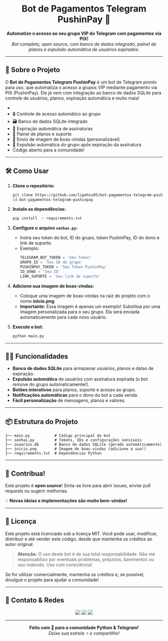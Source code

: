 <h1 align="center">Bot de Pagamentos Telegram PushinPay 🤖</h1>

<p align="center">
  <b>Automatize o acesso ao seu grupo VIP do Telegram com pagamentos via PIX!</b><br>
  <i>Bot completo, open source, com banco de dados integrado, painel de planos e expulsão automática de usuários expirados.</i>
</p>

---

## 🚀 Sobre o Projeto

O <b>Bot de Pagamentos Telegram PushinPay</b> é um bot de Telegram pronto para uso, que automatiza o acesso a grupos VIP mediante pagamento via PIX (PushinPay). Ele já vem com integração ao banco de dados SQLite para controle de usuários, planos, expiração automática e muito mais!

- <img src="https://media.licdn.com/dms/image/v2/D4D0BAQGMvyp3vXJOBw/company-logo_200_200/company-logo_200_200/0/1721991888260/pushin_pay_logo?e=2147483647&v=beta&t=eTbieyI-wGHv93hNKomv0nVLE_kcmhBl8LDKB762QCs" 
       width="16" height="16" 
       style="vertical-align: middle; margin-left: 4px; margin-right: 4px;"/>
- 🔒 Controle de acesso automático ao grupo
- 🗃️ Banco de dados SQLite integrado
- 📅 Expiração automática de assinaturas
- 👤 Painel de planos e suporte
- 📸 Envio de imagem de boas-vindas (personalizável)
- 🚪 Expulsão automática do grupo após expiração da assinatura
- Código aberto para a comunidade!

---

## 🛠️ Como Usar

1. **Clone o repositório:**
   ```bash
   git clone https://github.com/lipehsz05/bot-pagamentos-telegram-pushinpay.git
   cd bot-pagamentos-telegram-pushinpay
   ```

2. **Instale as dependências:**
   ```bash
   pip install -r requirements.txt
   ```

3. **Configure o arquivo `senhas.py`:**
   - Insira seu token do bot, ID do grupo, token PushinPay, ID do dono e link de suporte.
   - Exemplo:
     ```python
     TELEGRAM_BOT_TOKEN = 'Seu Token'
     GRUPO_ID = 'Seu ID do grupo'
     PUSHINPAY_TOKEN = 'Seu Token PushinPay'
     ID_DONO = 'Seu ID'
     LINK_SUPORTE = 'Seu link de suporte'
     ```

4. **Adicione sua imagem de boas-vindas:**
   - Coloque uma imagem de boas-vindas na raiz do projeto com o nome <b>inicio.png</b>.
   - <b>Importante:</b> Essa imagem é apenas um exemplo! Substitua por uma imagem personalizada para o seu grupo. Ela será enviada automaticamente para cada novo usuário.

5. **Execute o bot:**
   ```bash
   python main.py
   ```

---

## 🧑‍💻 Funcionalidades

- <b>Banco de dados SQLite</b> para armazenar usuários, planos e datas de expiração.
- <b>Expulsão automática</b> de usuários com assinatura expirada (o bot remove do grupo automaticamente!).
- <b>Botões interativos</b> para planos, suporte e acesso ao grupo.
- <b>Notificações automáticas</b> para o dono do bot a cada venda.
- <b>Fácil personalização</b> de mensagens, planos e valores.

---

## 📦 Estrutura do Projeto

```
├── main.py           # Código principal do bot
├── senhas.py         # Tokens, IDs e configurações sensíveis
├── usuarios.db       # Banco de dados SQLite (gerado automaticamente)
├── inicio.png        # Imagem de boas-vindas (adicione a sua!)
├── requirements.txt  # Dependências Python
```

---

## 🌟 Contribua!

Este projeto é <b>open source</b>! Sinta-se livre para abrir issues, enviar pull requests ou sugerir melhorias.

💡 <b>Novas ideias e implementações são muito bem-vindas!</b>

---

## 📄 Licença

Este projeto está licenciado sob a licença MIT. Você pode usar, modificar, distribuir e até vender este código, desde que mantenha os créditos ao autor original.

> **Atenção:** O uso deste bot é de sua total responsabilidade. Não me responsabilizo por eventuais problemas, prejuízos, banimentos ou uso indevido. Use com consciência!

Se for utilizar comercialmente, mantenha os créditos e, se possível, divulgue o projeto para ajudar a comunidade!

---

## 👤 Contato & Redes

<div align="center"> 
  <a href="https://instagram.com/lipehsz" target="_blank" style="text-decoration:none;">
    <img src="https://img.shields.io/badge/-Instagram-%23E4405F?style=for-the-badge&logo=instagram&logoColor=white"/>
  </a>
  <a href="mailto:ftsu2570@gmail.com" style="text-decoration:none;">
    <img src="https://img.shields.io/badge/-Gmail-%23333?style=for-the-badge&logo=gmail&logoColor=white"/>
  </a>
  <a href="https://www.linkedin.com/in/lipehsz" target="_blank" style="text-decoration:none;">
    <img src="https://img.shields.io/badge/-LinkedIn-%230077B5?style=for-the-badge&logo=linkedin&logoColor=white"/>
  </a> 
</div>

---

<p align="center">
  <b>Feito com 💙 para a comunidade Python & Telegram!</b><br>
  <i>Deixe sua estrela ⭐ e compartilhe!</i>
</p>
